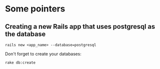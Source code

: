 # Some pointers

## Creating a new Rails app that uses postgresql as the database

`rails new <app_name> --database=postgresql`

Don't forget to create your databases:

`rake db:create`


